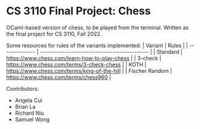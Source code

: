 # CS 3110 Final Project: Chess

OCaml-based version of chess, to be played from the terminal. Written as the final project for CS 3110, Fall 2022.

Some resources for rules of the variants implemented:
| Variant        | Rules                                         |
| -------------- | --------------------------------------------- |
| Standard       | https://www.chess.com/learn-how-to-play-chess |
| 3-check        | https://www.chess.com/terms/3-check-chess     |
| KOTH           | https://www.chess.com/terms/king-of-the-hill  |
| Fischer Random | https://www.chess.com/terms/chess960          |

Contributors:
- Angela Cui
- Brian La
- Richard Niu
- Samuel Wong